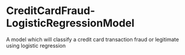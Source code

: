 # CreditCardFraud-LogisticRegressionModel
A model which will classify a credit card transaction fraud or legitimate using logistic regression
